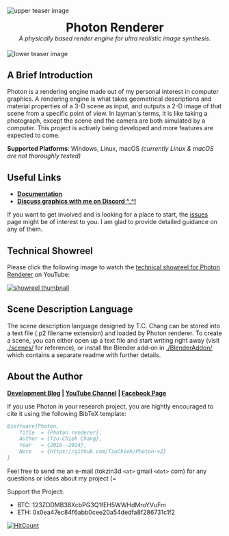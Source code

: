 ![upper teaser image](https://tzuchieh.github.io/images/photon_v2/teaser_upper.jpg)

[//]: # (not using h4 for small text when doxygen can correctly center-align p text)
[//]: # (not using deprecated html tags when github can correctly handle them)
<h1 align="center" style="margin-top: 0px; margin-bottom: 0px;">Photon Renderer</h1>
<h4 align="center" style="margin-top: 0px; font-weight: normal; font-style: italic;"><i>A physically based render engine for ultra realistic image synthesis.</i></h4>

![lower teaser image](https://tzuchieh.github.io/images/photon_v2/teaser_lower.jpg)

## A Brief Introduction

Photon is a rendering engine made out of my personal interest in computer graphics. A rendering engine is what takes geometrical descriptions and material properties of a 3-D scene as input, and outputs a 2-D image of that scene from a specific point of view. In layman's terms, it is like taking a photograph, except the scene and the camera are both simulated by a computer. This project is actively being developed and more features are expected to come.

**Supported Platforms**: Windows, Linux, macOS *(currently Linux & macOS are not thoroughly tested)*

## Useful Links

* [**Documentation**](https://tzuchieh.github.io/Photon-v2-site/engine_docs/v2.0.0-beta/Photon/html/index.html)
* [**Discuss graphics with me on Discord ^_^!**](https://discord.gg/tqkdSDt)

If you want to get involved and is looking for a place to start, the [issues](https://github.com/TzuChieh/Photon-v2/issues) page might be of interest to you. I am glad to provide detailed guidance on any of them.

## Technical Showreel

Please click the following image to watch the [technical showreel for Photon Renderer](https://www.youtube.com/watch?v=yieawWJ31pw) on YouTube:

[![showreel thumbnail](https://tzuchieh.github.io/images/gallery/showreel_thumbnail.jpg)](https://www.youtube.com/watch?v=yieawWJ31pw)

## Scene Description Language

The scene description language designed by T.C. Chang can be stored into a text file (.p2 filename extension) and loaded by Photon renderer. To create a scene, you can either open up a text file and start writing right away (visit [./scenes/](https://github.com/TzuChieh/Photon-v2/tree/master/scenes) for reference), or install the Blender add-on in [./BlenderAddon/](https://github.com/TzuChieh/Photon-v2/tree/master/BlenderAddon) which contains a separate readme with further details.

## About the Author

**[Development Blog](https://tzuchieh.github.io/blog.html) | [YouTube Channel](https://www.youtube.com/channel/UCKdlogjqjuFsuv06wajp-2g) | [Facebook Page](https://www.facebook.com/tccthedeveloper/)**

If you use Photon in your research project, you are hightly encouraged to cite it using the following BibTeX template:

```bibtex
@software{Photon,
	Title  = {Photon renderer},
	Author = {Tzu-Chieh Chang},
	Year   = {2016--2024},
	Note   = {https://github.com/TzuChieh/Photon-v2}
} 
```

Feel free to send me an e-mail (tokzin3d `<at>` gmail `<dot>` com) for any questions or ideas about my project (= <br />

Support the Project:

* BTC: 123ZDDMB38XcbPG3Q1fEH5WWHdMroYVuFm
* ETH: 0x0ea47ec84f6abb0cee20a54dedfa8f286731c1f2

[![HitCount](http://hits.dwyl.io/TzuChieh/Photon-v2.svg)](http://hits.dwyl.io/TzuChieh/Photon-v2)
